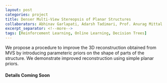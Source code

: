 ```yaml
---
layout: post
categories: project
title: Denser Multi-View Stereopsis of Planar Structures
collaborators: Abhinav Garlapati, Adarsh Tadimari, Prof. Anurag Mittal
excerpt_separator: <!--more-->
tags: [Reinforcement Learning, Online Learning, Decision Trees]
---
```

<article>
We propose a procedure to improve the 3D reconstruction obtained from MVS by introducing parameteric priors on the shape of parts of the structure. We demonstrate improved reconstruction using simple planar priors.

</article>
<!--more-->

<h4> Details Coming Soon </h4>
